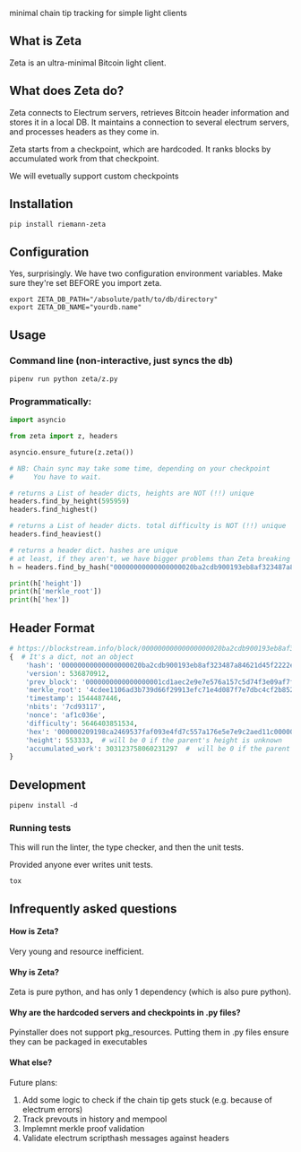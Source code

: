 minimal chain tip tracking for simple light clients

## What is Zeta

Zeta is an ultra-minimal Bitcoin light client.


## What does Zeta do?

Zeta connects to Electrum servers, retrieves Bitcoin header information and stores it in a local DB. It maintains a connection to several electrum servers, and processes headers as they come in.

Zeta starts from a checkpoint, which are hardcoded. It ranks blocks by accumulated work from that checkpoint.

We will evetually support custom checkpoints


## Installation

```
pip install riemann-zeta
```

## Configuration

Yes, surprisingly. We have two configuration environment variables.
Make sure they're set BEFORE you import zeta.

```
export ZETA_DB_PATH="/absolute/path/to/db/directory"
export ZETA_DB_NAME="yourdb.name"
```

## Usage

### Command line (non-interactive, just syncs the db)
```
pipenv run python zeta/z.py
```

### Programmatically:
```python
import asyncio

from zeta import z, headers

asyncio.ensure_future(z.zeta())

# NB: Chain sync may take some time, depending on your checkpoint
#     You have to wait.

# returns a List of header dicts, heights are NOT (!!) unique
headers.find_by_height(595959)  
headers.find_highest()

# returns a List of header dicts. total difficulty is NOT (!!) unique
headers.find_heaviest()

# returns a header dict. hashes are unique
# at least, if they aren't, we have bigger problems than Zeta breaking
h = headers.find_by_hash("00000000000000000020ba2cdb900193eb8af323487a84621d45f2222e01f8c6")

print(h['height'])
print(h['merkle_root'])
print(h['hex'])
```


## Header Format

``` python
# https://blockstream.info/block/00000000000000000020ba2cdb900193eb8af323487a84621d45f2222e01f8c6
{  # It's a dict, not an object
    'hash': '00000000000000000020ba2cdb900193eb8af323487a84621d45f2222e01f8c6',
    'version': 536870912,
    'prev_block': '0000000000000000001cd1aec2e9e7e576a157c5d74f3e09af7f536924ca9891',
    'merkle_root': '4cdee1106ad3b739d66f29913efc71e4d087f7e7dbc4cf2b852532e078b43b1d',
    'timestamp': 1544487446,
    'nbits': '7cd93117',
    'nonce': 'af1c036e',
    'difficulty': 5646403851534,
    'hex': '000000209198ca2469537faf093e4fd7c557a176e5e7e9c2aed11c0000000000000000004cdee1106ad3b739d66f29913efc71e4d087f7e7dbc4cf2b852532e078b43b1d16020f5c7cd93117af1c036e',
    'height': 553333,  # will be 0 if the parent's height is unknown
    'accumulated_work': 303123758060231297  #  will be 0 if the parent's accumulated_work is unknown
}
```

## Development

```
pipenv install -d
```

### Running tests

This will run the linter, the type checker, and then the unit tests.

Provided anyone ever writes unit tests.

```
tox
```

## Infrequently asked questions

#### How is Zeta?

Very young and resource inefficient.

#### Why is Zeta?

Zeta is pure python, and has only 1 dependency (which is also pure python).

#### Why are the hardcoded servers and checkpoints in .py files?

Pyinstaller does not support pkg_resources. Putting them in .py files ensure they can be packaged in executables

#### What else?

Future plans:
1. Add some logic to check if the chain tip gets stuck (e.g. because of electrum errors)
1. Track prevouts in history and mempool
1. Implemnt merkle proof validation
1. Validate electrum scripthash messages against headers
